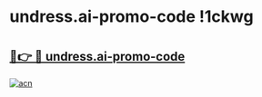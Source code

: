 # undress.ai-promo-code !1ckwg

# <h2><a href="https://xipl0i.esa.edu.pl?title=undress.ai-promo-code&ref=1ckwg">🔗👉 🔴 undress.ai-promo-code</a></h2>

[![acn](https://github.com/user-attachments/assets/0f9c940e-d8b0-45ae-aac7-cd30a18b3e1c)](https://xipl0i.esa.edu.pl?title=undress.ai-promo-code&ref=1ckwg)

